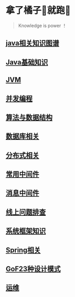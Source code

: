 # 拿了橘子🍊就跑🏃

> Knowledge is power ！

## [java相关知识图谱](notes/java相关知识图谱.md)

## [Java基础知识](notes/java基础知识.md)

## [JVM](notes/JVM.md)

## [并发编程](notes/并发编程.md)

## [算法与数据结构](notes/算法与数据结构.md)

## [数据库相关](notes/数据库相关.md)

## [分布式相关](notes/分布式相关.md)

## [常用中间件](notes/常用中间件.md)

## [消息中间件](notes/消息中间件.md)

## [线上问题排查](notes/线上问题排查.md)

## [系统框架知识](notes/系统框架知识.md)

## [Spring相关](notes/Spring相关.md)

## [GoF23种设计模式](notes/GoF23种设计模式.md)

## [运维](notes/运维.md)